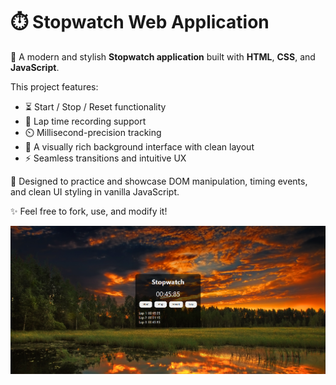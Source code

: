 # ⏱️ Stopwatch Web Application

🚀 A modern and stylish **Stopwatch application** built with **HTML**, **CSS**, and **JavaScript**.

This project features:
- ⏳ Start / Stop / Reset functionality
- 🏁 Lap time recording support
- ⏲️ Millisecond-precision tracking
- 🎨 A visually rich background interface with clean layout
- ⚡ Seamless transitions and intuitive UX

🔧 Designed to practice and showcase DOM manipulation, timing events, and clean UI styling in vanilla JavaScript.

✨ Feel free to fork, use, and modify it!

![Preview](preview.png)

